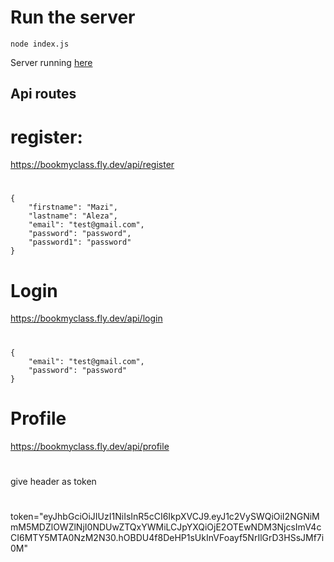 # Run the server
    node index.js

Server running [here](https://bookmyclass.fly.dev/)

## Api routes
# register: 
https://bookmyclass.fly.dev/api/register
#
```
{
    "firstname": "Mazi",
    "lastname": "Aleza",
    "email": "test@gmail.com",
    "password": "password",
    "password1": "password"
}
```
# Login
https://bookmyclass.fly.dev/api/login
#
```
{
    "email": "test@gmail.com",
    "password": "password"
}
```
# Profile
https://bookmyclass.fly.dev/api/profile

#
give header as token
#
token="eyJhbGciOiJIUzI1NiIsInR5cCI6IkpXVCJ9.eyJ1c2VySWQiOiI2NGNiMmM5MDZlOWZlNjI0NDUwZTQxYWMiLCJpYXQiOjE2OTEwNDM3NjcsImV4cCI6MTY5MTA0NzM2N30.hOBDU4f8DeHP1sUkInVFoayf5NrIlGrD3HSsJMf7i0M"
